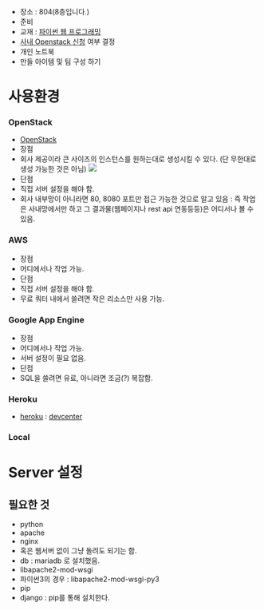 * 장소 : 804(8층입니다.)
* 준비
 * 교재 : [파이썬 웹 프로그래밍](http://www.aladin.co.kr/shop/wproduct.aspx?ISBN=8968481814)
 * [사내 Openstack 신청](http://wiki.skplanet.com/pages/viewpage.action?pageId=55473573) 여부 결정
 * 개인 노트북
 * 만들 아이템 및 팀 구성 하기

# 사용환경
### OpenStack
* [OpenStack](http://ko.wikipedia.org/wiki/%EC%98%A4%ED%94%88%EC%8A%A4%ED%83%9D)
* 장점
 * 회사 제공이라 큰 사이즈의 인스턴스를 원하는대로 생성시킬 수 있다. (단 무한대로 생성 가능한 것은 아님)
![](https://github.com/neilpark/2015_Plalab_DjangoPython/blob/master/res/openstack_001.png)
* 단점
 * 직접 서버 설정을 해야 함.
 * 회사 내부망이 아니라면 80, 8080 포트만 접근 가능한 것으로 알고 있음 : 즉 작업은 사내망에서만 하고 그 결과물(웹페이지나 rest api 연동등등)은 어디서나 볼 수 있음.

### AWS
* 장점
 * 어디에서나 작업 가능.
* 단점
 * 직접 서버 설정을 해야 함.
 * 무료 쿼터 내에서 쓸려면 작은 리소스만 사용 가능.
 
### Google App Engine
* 장점
 * 어디에서나 작업 가능.
 * 서버 설정이 필요 없음.
* 단점
 * SQL을 쓸려면 유료, 아니라면 조금(?) 복잡함.
 
### Heroku
 * [heroku](https://www.heroku.com/) : [devcenter](https://devcenter.heroku.com/)
 
### Local

# Server 설정
## 필요한 것
* python
* apache
 * nginx
 * 혹은 웹서버 없이 그냥 돌려도 되기는 함.
* db : mariadb 로 설치했음.
* libapache2-mod-wsgi
 * 파이썬3의 경우 : libapache2-mod-wsgi-py3  
* pip
 * django : pip를 통해 설치한다.
